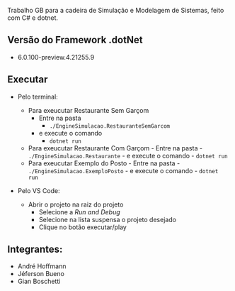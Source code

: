 Trabalho GB para a cadeira de Simulação e Modelagem de Sistemas, feito com C# e dotnet.

## Versão do Framework .dotNet
- 6.0.100-preview.4.21255.9

## Executar
- Pelo terminal:
    - Para exeucutar Restaurante Sem Garçom
        - Entre na pasta
            - `./EngineSimulacao.RestauranteSemGarcom`
        - e execute o comando 
            - `dotnet run`
    - Para exeucutar Restaurante Com Garçom
            - Entre na pasta
                - `./EngineSimulacao.Restaurante`
            - e execute o comando 
                - `dotnet run`
    - Para exeucutar Exemplo do Posto
            - Entre na pasta
                - `./EngineSimulacao.ExemploPosto`
            - e execute o comando 
                - `dotnet run`
    
- Pelo VS Code:
    - Abrir o projeto na raiz do projeto
        - Selecione a *Run and Debug*
        - Selecione na lista suspensa o projeto desejado
        - Clique no botão executar/play

## Integrantes:
- André Hoffmann
- Jéferson Bueno
- Gian Boschetti

